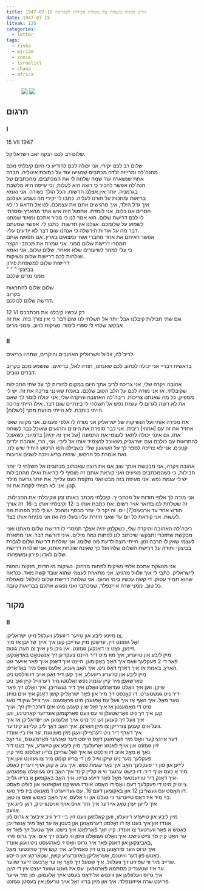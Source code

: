 ```yaml
---
title: מרים וסוניה כועסות על משלוח חבילות לקפריסין 1947-07-15
date: 1947-07-15
litvak: 125
categories:
  - letter
tags:
  - rivka
  - miriam
  - sonia
  - israelicl
  - chana
  - africa
---
```


<figure class="half">
    <a  href="/pupko-papers/assets/images/1947-07-15-miriam-1.jpg">
    <img src="/pupko-papers/assets/images/1947-07-15-miriam-1.jpg"></a>
    <a  href="/pupko-papers/assets/images/1947-07-15-miriam-2.jpg">
    <img src="/pupko-papers/assets/images/1947-07-15-miriam-2.jpg"></a>
</figure>

## תרגום
### I
15 VII 1947

שלום רב לכם רבקה זאב וישראליקל.

שלום רב לכם יקירי. אני יכולה לכם להודיע כי היום קיבלתי מכם  
מחנה'לה ומרייזה זלדה מכתבים שהגיעו עוד על כתובת איטליה. חברה  
אחת שנשארה עוד שמה שלחה לי את המכתבים. מהכתבים של  
חנה'לה אפשר להכיר כי רוצה היא לעלות, וכי עייפה היא מלשבת  
בגרמניה. יותר אין אצלנו חדשות. הכל הולך כשורה. אני ואמא  
בריאות ומחכות על תורנו לעליה. כתבו לי יקירי מה נשמע אצלכם  
איך גדל הילד, איך מרגישים אתם את עצמכם. לנו אל תדאגו כי לא  
חסרים אנו כלום. אני לומדת. אתמול היה איש אחד מהארץ ומסרתי  
לו לכם דרישת שלום. הוא אמר לנו כי מכיר אתכם ומאוד שמחנו  
לשמוע על שלומכם. אצלנו אין חדשות. כתבו לי. אפשר שמעתם  
דבר מה על אודות הירשלה כי אנחנו שום דבר לא יודעים עליו.  
אפשר ראיתם את אחד מחברי אשר נמצאים בארץ. אם תפגשו אותם  
תמסרו דרישת שלום ממני. אני גומרת את מכתבי הקצר  
כי עלי למהר לשיעורים שלא אאחר. שלום שלום. אני ואמא  
שולחות לכם דרישות שלום ונשיקות.  
דרישות שלום למשפחת פירון  
"   "   "   בביצקי  
ממני מרים שלכם  

שלום שלום להתראות  
בקרוב  
דרישת שלום לכולכם.  

12 VI
רק עכשיו קיבלנו את מכתבכם  
וגם שתי חבילות קיבלנו אבל יותר
אל תשלחי לנו שום דבר כי
אין צורך בזה. את זה אבקש: שלחי לי ספרי לימוד.
נשיקות לרוב.
ממני מרים

### II

לריב'לה, וולוול וישראליק האהובים והיקרים, שתהיו בריאים.

בראשית דבריי אני יכולה לכתוב לכם שאנחנו, תודה לאל, בריאים. שנשמע מכם בקרוב דברים טובים.

אהובה ויקרה שלי, אני צריכה לריב אתך היום במקום להודות לך על שתי החבילות שקיבלתי.
אז אני מודה לכם על הלב הטוב שלכם. באמת שאינני צריכה את זה. יש לי מספיק, כל מה שאנחנו
צריכות.
ריבה'לה האהובה והיקרה שלי, אני יכולה לומר לך שאם את לא רוצה לגרום לי עגמת נפש אל
תשלחי לי בינתיים שום דבר. אילו הייתי צריכה הייתי כותבת. לא הייתי מונעת ממך [לשלוח].

את מכירה אותי ועל הנשיקות של ישראליק אני מודה לו אלפי פעמים. אני מקווה שאני אחזיר
את זה עם [אחוזי] ריבית.
אני כבר סופרת את הימים והרגעים שאוכל כבר לשוחח אתו. גם אינני יכולה לתאר לעצמי את
התמונה [של איך זה יהיה] בדמיוני, כשאוכל להתראות עם כולכם ועם ישראליק,כשאוכל להצמיד
אותו אל ליבי. אני, הרי, אוהבת ילדים קטנים. אני לא צריכה לספר לך על השיגעון שלי.
בשבילנו הוא הרכוש היחיד שיש לנו, זאת אומרת כל הרכוש, שיהיה בריא ויזכה לשנים ארוכות.

אהובה ויקרה, אני מבקשת אותך שוב אם את רוצה שאכתוב מכתבים אל תשלחי לי יותר חבילות, כי
כשהמכתבים מגיעים ואני קוראת אותם זה מוסיף לי בריאות ואילו מהחבילות יש לי עגמת נפש.
אני מעיפה בזה מבט ואני נתקפת כעס עלייך. את יותר גרועה מילד קטן. אני לא רציתי לקחת את זה.

אני מודה לך אלפי תודות על מכתבייך. קיבלתי מכתב באותו זמן שקיבלתי את החבילות. זה ששלחת
לנו בדואר אויר רשום. את כתבת אותו ב-12 וקיבלתי אותו ב-16. זה אורך חודש אחד עד ארבעים[?]
יום. זה יקר לי יותר מכסף ומהכל. יש לי לכל הפחות מה לעשות. אני קוראת כל יום עד שאני חוזרת
עליו בעל-פה ואז אני מניחה אותו בצד.

ריבה'לה האהובה והיקרה שלי, כשקלמן יהיה אצלך תמסרי לו דרישת שלום מאתנו ואני מבקשת
שתזכרי ותבקשי שיכתוב לנו לפחות כמה מילים. איני דורשת דבר. אני מתארת לעצמי שאין לו הרבה
זמן. הייתי רוצה לדעת מה שלומו. אני שולחת דרישת שלום לגברת בביצקי ותודה על דרישת
השלום שלה ועל כך שאינה שוכחת אותנו, אני שולחת דרישת שלום לאדון פירון ומשפחתו.

אני מנשקת אתכם אלפי נשיקות לפחות מרחוק. נשיקות מיוחדות, חזקות וחמות לישראליק.
כתבי לי איך וולוול מרגיש. אני מתארת לעצמי שהוא עובד קשה מאד. כנראה שהוא תמיד עסוק.
די קשה עכשיו בימי החום. אני שולחת דרישת שלום לוולוול ומאחלת כל טוב.
ממני שרה אייזנפלד. שמכתבי ואני נפגוש אתכם בבריאות טובה.


## מקור

### II
צו מײַנע ליבע און טײַער ריוועלע וועלוול מיט ישראליקן,  
זאׇל געזונט זײַן. ערשטן מײַן שרײַבן קען איך אײַך שרײַבן אַז מיר  
זײַנען, גאׇט צו דאַנקען געזונט. אין גיכן פֿון אײַך צו הערן גוטס.  
מײַן ליבע און טײַערע, איך מוז מיט דיר הײַנט צעקריגן זיך אַנשטאׇט באַדאַנקען  
פֿאַר די 2 פּעקלעך וואׇס איך האׇב באַקומען. הייַנט איך דאַנק אײַך פֿאר אײַער גוט  
האַרץ. באמת אַז איך דאַרף דאׇס ניט. איך האׇב גענוג, אַלעס וואׇס מיר באַדאַרפֿן.  
מײַן ליבע און טײַערע ריוועלע, איך קען דיר זאׇגן אויב דו ווילסט ניט  
פֿאַרשאַפֿן מיר קיין עגמת נפֿש זאׇלסטו מיר דערווײַל קיין זאַך ניט  
שיקן. ווען איך וואׇלט געדאַרפֿט וואׇלט איך דיר געשריבן. איך וואׇלט זיך פֿאַר  
דיר ניט געשטערט. דו קאׇנסט זיך מיר און פֿאַר ישראַליק קושן דאַנק איך אים טויזנ-  
טער מאׇל. איך האׇף אַז איך וועל עס אׇפּגעבן מיט פּראׇצענט. איך צייל שוין די טעג  
מיט די מאׇמענטן אַז איך זאׇל שוין קענען מיט אים דורכריידן זיך. אויך  
קען איך זיך ניט פֿאׇרשטעלן ווי עס וועט פֿאׇרקומען אונדזער קאַרטינע, ווען  
איך וועל זיך קענען זען זיך מיט אײַך אַלעמען און ישראליקן אַז איך  
וועל אים קענען צודריקן צו מייַן האַרצן. איך האׇב דאׇך ליב קליינע קינדער.  
איך דאַרף דיר ניט דערציילן וועגן מײַן משוגעת. ער איז בײַ אונדז  
דער איינציקער וואׇס מיר פֿאַרמעגן דאׇס הייסט דער גאַנצער פֿאַרמעגנס, ער זאׇל  
זײַן געזונט און אויף לאַנגע יאׇרעלעך. מײַן ליבע און טײַערע, איך בעט דיר  
נאׇך אַ מאׇל אויב דו ווילסט אַז איך זאׇל שרײַבן בריוו זאׇלסטו מיר קיין  
פּעקלעך מער ניט שיקן ווײַל פֿון די בריוו קומט מיר צו געזונט ווען איך  
לייען און פֿון די פּעקלעך האׇב איך נאׇר עגמת נפֿש. איך גיב אַ קוק אויף דעריין כאַפּט  
מיר אַ כעס אויף דיר. דו בישט ערגער ווי א קליין קינד איך האׇב ניט געוואׇלט אׇפּנעמען.  
איך דאַנק דיר טויזענטער מאׇל פֿאַר דײַנע בריוו. איך האׇב באַקומען אַ בריוו גלייַכ-  
צייַטיק מיט די פּעקלעך דעם וואׇס דו האׇסט אונדז געשיקט זאקאזנאי און לופֿט פּאׇסט.  
דו האׇסט עס געשריבן 12 און באַקומען דעם 16. עס געדויערט 1 מאׇנאַט ביז פֿיר טעג.  
בײַ מיר איז דאׇס טײַערער ווי געלט און ווי אַלעס. איך האׇב כאׇטש וואׇס צו טאׇן.  
איך לייען יעדן טאׇג איידער איך חזר אויס אויף אויסנווייניק, דאַן לייג איך  
אַוועק.  
מײַן ליבע און טײַערע ריוועלע, ווען קאַלמען וועט זײַן בײ דיר גיב איבער אַ גרוס פֿון  
אונדז און איך בעט אַז דו זאׇלסט דערמאׇנען און בעטן אַז ער זאׇל מיר אׇנשרײַבן  
כאׇטש אַ פּאׇר ווערטער צו אונדז. קיין זאַך פֿאַרלאַנג איך נישט. איך שטעל זיך פֿאׇר אַז  
ער האׇט קיין סך צײַט נישט. איך וואׇלט געוואׇלט וויסן ווי לעבט זיך אים.  איך גרוס פֿרוי  
באביצקען און דאַנק פֿאַר איר גרוס וואׇס זי פֿאַרגעסט ניט וועגן אונדז,  
איך גרוס הער פּיראׇנען מיט זײַן פֿאַמיליע. איך קוש אײַך טויזנטער מאׇל  
כאׇטש פֿון דער ווײַטנס, אשראליקן באַזונדערע קושן, שטאַרקע און הייסע.  
שרײַב מיר ווי שפּירט זיך וועלוול. איך שטעל זיך פֿאׇר אַז ער אַרבעט זייער שווער.  
ער איז שטענדיק מסתּמא פֿאַרנומען. עס איז גענוג שווער יעצט אין די היצן.  
איך גרוס וועלוולען און ווינטש אל דאׇס בעסט אײַך אַלעמען. פֿון מיר אײַער  
פֿרײַנט שרה אײזענפלד.  איך און מײַן בריוו זאׇל אײַך טרעפֿן אין בעסטן געזונט.  
  


